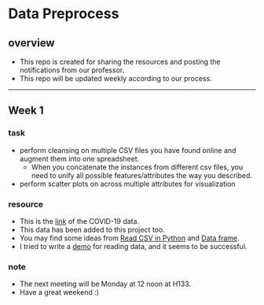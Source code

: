 # Data Preprocess
## overview
- This repo is created for sharing the resources and posting the notifications from our professor.
- This repo will be updated weekly according to our process.
***
## Week 1
### task 
- perform cleansing on multiple CSV files you have found online and augment them into one spreadsheet. 
  - When you concatenate the instances from different csv files, you need to unify all possible features/attributes the way you described. 
- perform scatter plots on across multiple attributes for visualization
### resource
- This is the <a href="https://springernature.figshare.com/articles/dataset/A_sub-national_real-time_epidemiological_and_vaccination_database_for_the_COVID-19_pandemic_in_Canada/13480383" target="_top">link</a> of the COVID-19 data.
- This data has been added to this project too.
- You may find some ideas from <a href="https://adamtheautomator.com/read-csv-python/#Reading_CSV_Files_with_Python" target="_top">Read CSV in Python</a> and <a href="https://www.datacamp.com/community/tutorials/pandas-tutorial-dataframe-python#question3" target="_top">Data frame</a>.
- I tried to write a [demo](COVID19Preprocess\main\pipeline.py) for reading data, and it seems to be successful.
### note
- The next meeting will be Monday at 12 noon at H133.
- Have a great weekend :)